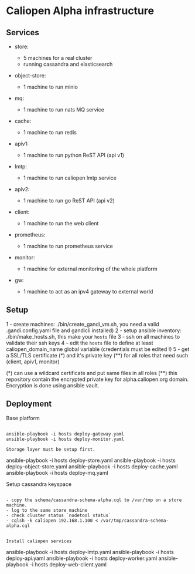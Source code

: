 Caliopen Alpha infrastructure
=============================

Services
--------

- store:
	- 5 machines for a real cluster
	- running cassandra and elasticsearch

- object-store:
	- 1 machine to run minio

- mq:
	- 1 machine to run nats MQ service

- cache:
	- 1 machine to run redis

- apiv1:
	- 1 machine to run python ReST API (api v1)

- lmtp:
	- 1 machine to run caliopen lmtp service

- apiv2:
	- 1 machine to run go ReST API (api v2)

- client:
	- 1 machine to run the web client

- prometheus:
	- 1 machine to run prometheus service

- monitor:
	- 1 machine for external monitoring of the whole platform

- gw:
	- 1 machine to act as an ipv4 gateway to external world


Setup
-----

1 - create machines: ./bin/create_gandi_vm.sh, you need a valid .gandi.config.yaml file and gandicli installed)
2 - setup ansible inventory: ./bin/make_hosts.sh, this make your `hosts` file
3 - ssh on all machines to validate their ssh keys
4 - edit the `hosts` file to define at least caliopen_domain_name global variable (credentials must be edited !)
5 - get a SSL/TLS certificate (*) and it's private key (**) for all roles that need such (client, apiv1, monitor)

(*) can use a wildcard certificate and put same files in all roles
(**) this repository contain the encrypted private key for alpha.caliopen.org domain. Encryption is done using ansible vault.

Deployment
----------

Base platform
~~~~~~~~~~~~~

ansible-playbook -i hosts deploy-gateway.yaml
ansible-playbook -i hosts deploy-monitor.yaml

Storage layer must be setup first.
~~~~~~~~~~~~~~~~~~~~~~~~~~~~~~~~~~

ansible-playbook -i hosts deploy-store.yaml
ansible-playbook -i hosts deploy-object-store.yaml
ansible-playbook -i hosts deploy-cache.yaml
ansible-playbook -i hosts deploy-mq.yaml

Setup cassandra keyspace
~~~~~~~~~~~~~~~~~~~~~~~~

- copy the schema/cassandra-schema-alpha.cql to /var/tmp on a store machine.
- log to the same store machine
- check cluster status `nodetool status`
- cqlsh -k caliopen 192.168.1.100 < /var/tmp/cassandra-schema-alpha.cql


Install caliopen services
~~~~~~~~~~~~~~~~~~~~~~~~~

ansible-playbook -i hosts deploy-lmtp.yaml
ansible-playbook -i hosts deploy-api.yaml
ansible-playbook -i hosts deploy-worker.yaml
ansible-playbook -i hosts deploy-web-client.yaml
